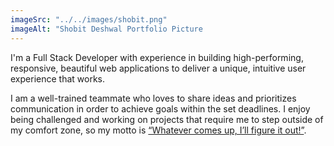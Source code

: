 ```yaml
---
imageSrc: "../../images/shobit.png"
imageAlt: "Shobit Deshwal Portfolio Picture                                   "
---
```


I'm a Full Stack Developer with experience in building high-performing, responsive, beautiful web applications to deliver a unique, intuitive user experience that works.

I am a well-trained teammate who loves to share ideas and prioritizes communication in order to achieve goals within the set deadlines. I enjoy being challenged and working on projects that require me to step outside of my comfort zone, so my motto is <u>“Whatever comes up, I’ll figure it out!”</u>.
